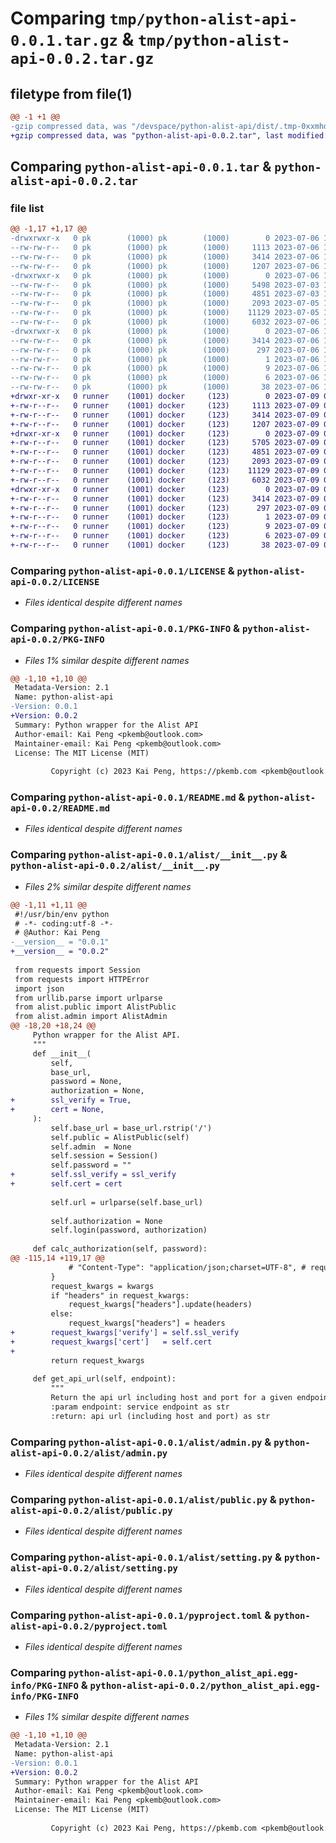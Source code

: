 # Comparing `tmp/python-alist-api-0.0.1.tar.gz` & `tmp/python-alist-api-0.0.2.tar.gz`

## filetype from file(1)

```diff
@@ -1 +1 @@
-gzip compressed data, was "/devspace/python-alist-api/dist/.tmp-0xxmhdd7/python-alist-api-0.0.1.tar", last modified: Thu Jul  6 13:53:47 2023, max compression
+gzip compressed data, was "python-alist-api-0.0.2.tar", last modified: Sun Jul  9 09:06:05 2023, max compression
```

## Comparing `python-alist-api-0.0.1.tar` & `python-alist-api-0.0.2.tar`

### file list

```diff
@@ -1,17 +1,17 @@
-drwxrwxr-x   0 pk        (1000) pk        (1000)        0 2023-07-06 13:53:47.866337 python-alist-api-0.0.1/
--rw-rw-r--   0 pk        (1000) pk        (1000)     1113 2023-07-06 13:44:59.000000 python-alist-api-0.0.1/LICENSE
--rw-rw-r--   0 pk        (1000) pk        (1000)     3414 2023-07-06 13:53:47.862337 python-alist-api-0.0.1/PKG-INFO
--rw-rw-r--   0 pk        (1000) pk        (1000)     1207 2023-07-06 13:12:38.000000 python-alist-api-0.0.1/README.md
-drwxrwxr-x   0 pk        (1000) pk        (1000)        0 2023-07-06 13:53:47.834337 python-alist-api-0.0.1/alist/
--rw-rw-r--   0 pk        (1000) pk        (1000)     5498 2023-07-03 12:58:57.000000 python-alist-api-0.0.1/alist/__init__.py
--rw-rw-r--   0 pk        (1000) pk        (1000)     4851 2023-07-03 15:12:02.000000 python-alist-api-0.0.1/alist/admin.py
--rw-rw-r--   0 pk        (1000) pk        (1000)     2093 2023-07-05 13:37:26.000000 python-alist-api-0.0.1/alist/public.py
--rw-rw-r--   0 pk        (1000) pk        (1000)    11129 2023-07-05 13:52:26.000000 python-alist-api-0.0.1/alist/setting.py
--rw-rw-r--   0 pk        (1000) pk        (1000)     6032 2023-07-06 13:49:39.000000 python-alist-api-0.0.1/pyproject.toml
-drwxrwxr-x   0 pk        (1000) pk        (1000)        0 2023-07-06 13:53:47.858337 python-alist-api-0.0.1/python_alist_api.egg-info/
--rw-rw-r--   0 pk        (1000) pk        (1000)     3414 2023-07-06 13:53:47.000000 python-alist-api-0.0.1/python_alist_api.egg-info/PKG-INFO
--rw-rw-r--   0 pk        (1000) pk        (1000)      297 2023-07-06 13:53:47.000000 python-alist-api-0.0.1/python_alist_api.egg-info/SOURCES.txt
--rw-rw-r--   0 pk        (1000) pk        (1000)        1 2023-07-06 13:53:47.000000 python-alist-api-0.0.1/python_alist_api.egg-info/dependency_links.txt
--rw-rw-r--   0 pk        (1000) pk        (1000)        9 2023-07-06 13:53:47.000000 python-alist-api-0.0.1/python_alist_api.egg-info/requires.txt
--rw-rw-r--   0 pk        (1000) pk        (1000)        6 2023-07-06 13:53:47.000000 python-alist-api-0.0.1/python_alist_api.egg-info/top_level.txt
--rw-rw-r--   0 pk        (1000) pk        (1000)       38 2023-07-06 13:53:47.866337 python-alist-api-0.0.1/setup.cfg
+drwxr-xr-x   0 runner    (1001) docker     (123)        0 2023-07-09 09:06:05.300823 python-alist-api-0.0.2/
+-rw-r--r--   0 runner    (1001) docker     (123)     1113 2023-07-09 09:05:55.000000 python-alist-api-0.0.2/LICENSE
+-rw-r--r--   0 runner    (1001) docker     (123)     3414 2023-07-09 09:06:05.300823 python-alist-api-0.0.2/PKG-INFO
+-rw-r--r--   0 runner    (1001) docker     (123)     1207 2023-07-09 09:05:55.000000 python-alist-api-0.0.2/README.md
+drwxr-xr-x   0 runner    (1001) docker     (123)        0 2023-07-09 09:06:05.300823 python-alist-api-0.0.2/alist/
+-rw-r--r--   0 runner    (1001) docker     (123)     5705 2023-07-09 09:05:55.000000 python-alist-api-0.0.2/alist/__init__.py
+-rw-r--r--   0 runner    (1001) docker     (123)     4851 2023-07-09 09:05:55.000000 python-alist-api-0.0.2/alist/admin.py
+-rw-r--r--   0 runner    (1001) docker     (123)     2093 2023-07-09 09:05:55.000000 python-alist-api-0.0.2/alist/public.py
+-rw-r--r--   0 runner    (1001) docker     (123)    11129 2023-07-09 09:05:55.000000 python-alist-api-0.0.2/alist/setting.py
+-rw-r--r--   0 runner    (1001) docker     (123)     6032 2023-07-09 09:05:55.000000 python-alist-api-0.0.2/pyproject.toml
+drwxr-xr-x   0 runner    (1001) docker     (123)        0 2023-07-09 09:06:05.300823 python-alist-api-0.0.2/python_alist_api.egg-info/
+-rw-r--r--   0 runner    (1001) docker     (123)     3414 2023-07-09 09:06:05.000000 python-alist-api-0.0.2/python_alist_api.egg-info/PKG-INFO
+-rw-r--r--   0 runner    (1001) docker     (123)      297 2023-07-09 09:06:05.000000 python-alist-api-0.0.2/python_alist_api.egg-info/SOURCES.txt
+-rw-r--r--   0 runner    (1001) docker     (123)        1 2023-07-09 09:06:05.000000 python-alist-api-0.0.2/python_alist_api.egg-info/dependency_links.txt
+-rw-r--r--   0 runner    (1001) docker     (123)        9 2023-07-09 09:06:05.000000 python-alist-api-0.0.2/python_alist_api.egg-info/requires.txt
+-rw-r--r--   0 runner    (1001) docker     (123)        6 2023-07-09 09:06:05.000000 python-alist-api-0.0.2/python_alist_api.egg-info/top_level.txt
+-rw-r--r--   0 runner    (1001) docker     (123)       38 2023-07-09 09:06:05.300823 python-alist-api-0.0.2/setup.cfg
```

### Comparing `python-alist-api-0.0.1/LICENSE` & `python-alist-api-0.0.2/LICENSE`

 * *Files identical despite different names*

### Comparing `python-alist-api-0.0.1/PKG-INFO` & `python-alist-api-0.0.2/PKG-INFO`

 * *Files 1% similar despite different names*

```diff
@@ -1,10 +1,10 @@
 Metadata-Version: 2.1
 Name: python-alist-api
-Version: 0.0.1
+Version: 0.0.2
 Summary: Python wrapper for the Alist API
 Author-email: Kai Peng <pkemb@outlook.com>
 Maintainer-email: Kai Peng <pkemb@outlook.com>
 License: The MIT License (MIT)
         
         Copyright (c) 2023 Kai Peng, https://pkemb.com <pkemb@outlook.com>
```

### Comparing `python-alist-api-0.0.1/README.md` & `python-alist-api-0.0.2/README.md`

 * *Files identical despite different names*

### Comparing `python-alist-api-0.0.1/alist/__init__.py` & `python-alist-api-0.0.2/alist/__init__.py`

 * *Files 2% similar despite different names*

```diff
@@ -1,11 +1,11 @@
 #!/usr/bin/env python
 # -*- coding:utf-8 -*-
 # @Author: Kai Peng
-__version__ = "0.0.1"
+__version__ = "0.0.2"
 
 from requests import Session
 from requests import HTTPError
 import json
 from urllib.parse import urlparse
 from alist.public import AlistPublic
 from alist.admin import AlistAdmin
@@ -18,20 +18,24 @@
     Python wrapper for the Alist API.
     """
     def __init__(
         self,
         base_url,
         password = None,
         authorization = None,
+        ssl_verify = True,
+        cert = None,
     ):
         self.base_url = base_url.rstrip('/')
         self.public = AlistPublic(self)
         self.admin  = None
         self.session = Session()
         self.password = ""
+        self.ssl_verify = ssl_verify
+        self.cert = cert
 
         self.url = urlparse(self.base_url)
 
         self.authorization = None
         self.login(password, authorization)
 
     def calc_authorization(self, password):
@@ -115,14 +119,17 @@
             # "Content-Type": "application/json;charset=UTF-8", # requests 自动填充
         }
         request_kwargs = kwargs
         if "headers" in request_kwargs:
             request_kwargs["headers"].update(headers)
         else:
             request_kwargs["headers"] = headers
+        request_kwargs['verify'] = self.ssl_verify
+        request_kwargs['cert']   = self.cert
+
         return request_kwargs
 
     def get_api_url(self, endpoint):
         """
         Return the api url including host and port for a given endpoint.
         :param endpoint: service endpoint as str
         :return: api url (including host and port) as str
```

### Comparing `python-alist-api-0.0.1/alist/admin.py` & `python-alist-api-0.0.2/alist/admin.py`

 * *Files identical despite different names*

### Comparing `python-alist-api-0.0.1/alist/public.py` & `python-alist-api-0.0.2/alist/public.py`

 * *Files identical despite different names*

### Comparing `python-alist-api-0.0.1/alist/setting.py` & `python-alist-api-0.0.2/alist/setting.py`

 * *Files identical despite different names*

### Comparing `python-alist-api-0.0.1/pyproject.toml` & `python-alist-api-0.0.2/pyproject.toml`

 * *Files identical despite different names*

### Comparing `python-alist-api-0.0.1/python_alist_api.egg-info/PKG-INFO` & `python-alist-api-0.0.2/python_alist_api.egg-info/PKG-INFO`

 * *Files 1% similar despite different names*

```diff
@@ -1,10 +1,10 @@
 Metadata-Version: 2.1
 Name: python-alist-api
-Version: 0.0.1
+Version: 0.0.2
 Summary: Python wrapper for the Alist API
 Author-email: Kai Peng <pkemb@outlook.com>
 Maintainer-email: Kai Peng <pkemb@outlook.com>
 License: The MIT License (MIT)
         
         Copyright (c) 2023 Kai Peng, https://pkemb.com <pkemb@outlook.com>
```

